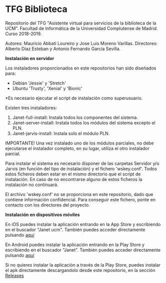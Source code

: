 # TFG Biblioteca
Repositorio del TFG "Asistente virtual para servicios de la biblioteca de la UCM".
Facultad de Informática de la Universidad Complutense de Madrid.
Curso 2018-2019.

Autores: Mauricio Abbati Loureiro y Jose Luis Moreno Varillas.
Directores: Alberto Díaz Esteban y Antonio Fernando García Sevilla.


**Instalación en servidor**

Los instaladores proporcionados en este repositorios han sido diseñados para:

 - Debian 'Jessie' y 'Stretch'
 - Ubuntu 'Trusty', 'Xenial' y 'Bionic'

*Es necesario ejecutar el script de instalación como superusuario.

Existen tres instaladores:

 1. Janet-full-install: Instala todos los componentes del sistema.
 2. Janet-server-install: Instala todos los módulos del sistema excepto el PLN.
 3. Janet-jarvis-install: Instala solo el módulo PLN.

IMPORTANTE! Una vez instalado uno de los módulos parciales, no debe ejecutarse el instalador completo, en su lugar, utiliza el otro instalador parcial.

Para instalar el sistema es necesario disponer de las carpetas Servidor y/o Jarvis (en función del tipo de instalación) y el fichero 'wskey.conf'. Todos estos ficheros deben estar en el mismo directorio que el script de instalación. En caso de no encontrarse alguno de estos ficheros la instalación no continuará.

El archivo 'wskey.conf' no se proporciona en este repositorio, dado que contiene información confidencial. Para conseguir este fichero, ponte en contacto con los directores del proyecto.

**Instalación en dispositivos móviles**

En iOS puedes instalar la aplicación entrando en la App Store y escribiendo en el buscador "Janet ucm". También puedes acceder directamente pulsando [aquí](https://itunes.apple.com/us/app/janet/id1451052771?l=es&ls=1&mt=8)

En Android puedes instalar la aplicación entrando en la Play Store y escribiendo en el buscador "Janet". También puedes acceder directamente pulsando [aquí](https://play.google.com/store/apps/details?id=ucm.fdi.android.speechtotext&hl=es_419)

Si no quieres instalar la aplicación a través de la Play Store, puedes instalar el apk directamente descargandolo desde este repositorio, en la sección [Releases](https://github.com/NILGroup/TFG-1819-Biblioteca/releases)
